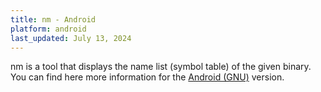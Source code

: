 ```yaml
---
title: nm - Android
platform: android
last_updated: July 13, 2024
---
```


nm is a tool that displays the name list (symbol table) of the given binary. You can find here more information for the [Android (GNU)](<https://ftp.gnu.org/old-gnu/Manuals/binutils-2.12/html_node/binutils_4.html> "nm -binutils") version.
